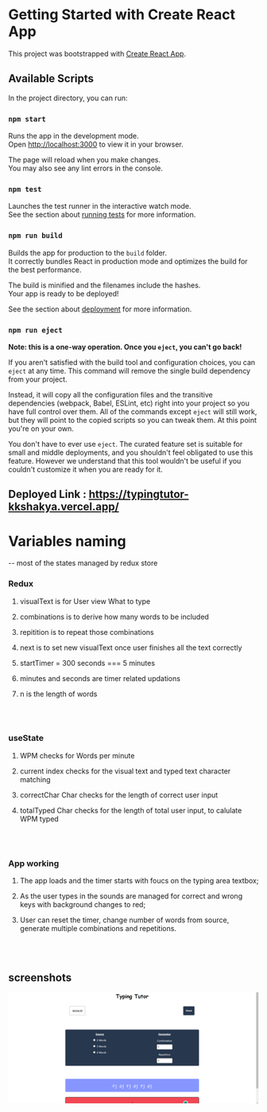 # Getting Started with Create React App

This project was bootstrapped with [Create React App](https://github.com/facebook/create-react-app).

## Available Scripts

In the project directory, you can run:

### `npm start`

Runs the app in the development mode.\
Open [http://localhost:3000](http://localhost:3000) to view it in your browser.

The page will reload when you make changes.\
You may also see any lint errors in the console.

### `npm test`

Launches the test runner in the interactive watch mode.\
See the section about [running tests](https://facebook.github.io/create-react-app/docs/running-tests) for more information.

### `npm run build`

Builds the app for production to the `build` folder.\
It correctly bundles React in production mode and optimizes the build for the best performance.

The build is minified and the filenames include the hashes.\
Your app is ready to be deployed!

See the section about [deployment](https://facebook.github.io/create-react-app/docs/deployment) for more information.

### `npm run eject`

**Note: this is a one-way operation. Once you `eject`, you can't go back!**

If you aren't satisfied with the build tool and configuration choices, you can `eject` at any time. This command will remove the single build dependency from your project.

Instead, it will copy all the configuration files and the transitive dependencies (webpack, Babel, ESLint, etc) right into your project so you have full control over them. All of the commands except `eject` will still work, but they will point to the copied scripts so you can tweak them. At this point you're on your own.

You don't have to ever use `eject`. The curated feature set is suitable for small and middle deployments, and you shouldn't feel obligated to use this feature. However we understand that this tool wouldn't be useful if you couldn't customize it when you are ready for it.


## Deployed Link : https://typingtutor-kkshakya.vercel.app/


# Variables naming

-- most of the states managed by redux store

### Redux

1. visualText is for User view What to type

2. combinations is to derive how many words to be included

3. repitition is to repeat those combinations

4. next is to set new visualText once user finishes all the text correctly

5. startTimer = 300 seconds === 5 minutes

6. minutes and seconds are timer related updations

7. n is the length of words


 </br>
 </br>

### useState

1. WPM checks for Words per minute

2. current index checks for the visual text and typed text character matching

3. correctChar Char checks for the length of correct user input

4. totalTyped Char checks for the length of total user input, to calulate WPM typed


 </br>
 </br>

### App working

1. The app loads and the timer starts with foucs on the typing area textbox;

2. As the user types in the sounds are managed for correct and wrong keys with background changes to red;

3. User can reset the timer, change number of words from source, generate multiple combinations and repetitions.

 </br>
 </br>


## screenshots

![Home page Image](./src/assets/images/Screenshot%20(247).png)
